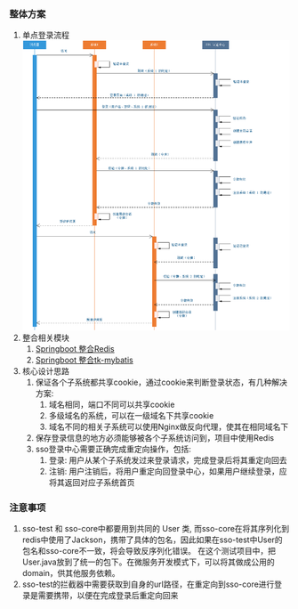 ### 整体方案
1. 单点登录流程
![](../../images/sso.png)
2. 整合相关模块
    1. [Springboot 整合Redis](https://www.cnblogs.com/zeng1994/p/03303c805731afc9aa9c60dbbd32a323.html)
    2. [Springboot 整合tk-mybatis](https://www.funtl.com/zh/spring-boot-mybatis/Spring-Boot-%E6%95%B4%E5%90%88-tk-mybatis.html)
3. 核心设计思路
    1. 保证各个子系统都共享cookie，通过cookie来判断登录状态，有几种解决方案:
        1. 域名相同，端口不同可以共享cookie
        2. 多级域名的系统，可以在一级域名下共享cookie
        3. 域名不同的相关子系统可以使用Nginx做反向代理，使其在相同域名下
    2. 保存登录信息的地方必须能够被各个子系统访问到，项目中使用Redis
    3. sso登录中心需要正确完成重定向操作，包括:
        1. 登录: 用户从某个子系统发过来登录请求，完成登录后将其重定向回去
        2. 注销: 用户注销后，将用户重定向回登录中心，如果用户继续登录，应将其返回对应子系统首页

### 注意事项
1. sso-test 和 sso-core中都要用到共同的 User 类, 而sso-core在将其序列化到redis中使用了Jackson，携带了具体的包名，因此如果在sso-test中User的包名和sso-core不一致，将会导致反序列化错误。
在这个测试项目中，把User.java放到了统一的包下。在微服务开发模式下，可以将其做成公用的domain，供其他服务依赖。
2. sso-test的拦截器中需要获取到自身的url路径，在重定向到sso-core进行登录是需要携带，以便在完成登录后重定向回来
